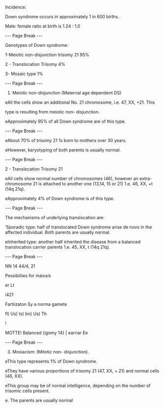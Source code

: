 Incidence:

Down syndrome occurs in
approximately 1 in 600 births.

Male: female ratio at birth is 1.24 : 1.0

--- Page Break ---

Genotypes of Down syndrome:

1-Meiotic non-disjunction
trisomy 21 95%

2 - Translocation Trisomy
4%

3- Mosaic type 1%

--- Page Break ---

1. Meiotic non-disjunction (Maternal age
dependent DS)

eAll the cells show an additional No.
21 chromosome, i.e. 47, XX, +21. This

type is resulting from meiotic non-
disjunction.

eApproximately 95% of all Down
syndrome are of this type.

--- Page Break ---

eAbout 70% of trisomy 21 1s
born to mothers over 30 years.

eHowever, karyotyping of
both parents is usually normal.

--- Page Break ---

2 - Translocation Trisomy 21

eAll cells show normal number of
chromosomes (46), however an extra-
chromosome 21 is attached to another
one (13,14, 15 or 21) 1.e. 46, XX, +t (14q
21q).

eApproximately 4% of Down syndrome
is of this type.

--- Page Break ---

The mechanisms of underlying
translocation are:

‘Sporadic type: half of translocated Down
syndrome arise de novo in the affected individual.
Both parents are usually normal.

eInherited type: another half inherited the disease
from a balanced translocation carrier parents 1.e. 45,
XX, t (14q 21q).

--- Page Break ---

NN 14 44/4, 21

Pessibiliies for maiosis

er
Lt

i421

Fartiizaton Sy a norma gamete

fl) Us) ts) bn) Us) Th

!

MOTTE! Balanced (igomy 14}
| earriar Ee

--- Page Break ---

3. Mosiacism: (Mitotic  non-
disjunction).

eThis type represents 1% of Down
syndrome.

eThey have various proportions of trisomy
21 (47, XX, + 21) and normal cells (46, XX).

eThis group may be of normal intelligence,
depending on the number of trisomic cells
present.

e. The parents are usually normal